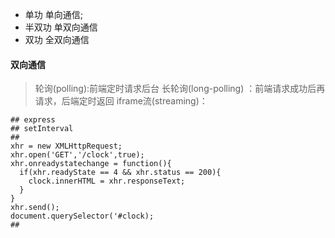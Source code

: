 - 单功 单向通信;
- 半双功 单双向通信
- 双功 全双向通信
#### 双向通信
> 轮询(polling):前端定时请求后台 
> 长轮询(long-polling) ：前端请求成功后再请求，后端定时返回
> iframe流(streaming)：

```
## express 
## setInterval 
## 
xhr = new XMLHttpRequest;
xhr.open('GET','/clock',true);
xhr.onreadystatechange = function(){
  if(xhr.readyState == 4 && xhr.status == 200){
    clock.innerHTML = xhr.responseText;
  }
}
xhr.send();
document.querySelector('#clock);
##
```
